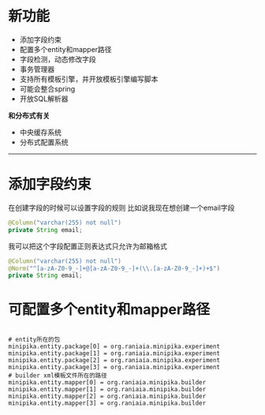 # 新功能

- 添加字段约束
- 配置多个entity和mapper路径
- 字段检测，动态修改字段
- 事务管理器
- 支持所有模板引擎，并开放模板引擎编写脚本
- 可能会整合spring
- 开放SQL解析器

**和分布式有关**

- 中央缓存系统
- 分布式配置系统

---

# 添加字段约束

在创建字段的时候可以设置字段的规则
比如说我现在想创建一个email字段
```java
@Column("varchar(255) not null")
private String email;
```
我可以把这个字段配置正则表达式只允许为邮箱格式
```java
@Column("varchar(255) not null")
@Norm("^[a-zA-Z0-9_-]+@[a-zA-Z0-9_-]+(\\.[a-zA-Z0-9_-]+)+$")
private String email;
```

# 可配置多个entity和mapper路径

```properties

# entity所在的包
minipika.entity.package[0] = org.raniaia.minipika.experiment
minipika.entity.package[1] = org.raniaia.minipika.experiment
minipika.entity.package[2] = org.raniaia.minipika.experiment
minipika.entity.package[3] = org.raniaia.minipika.experiment
# builder xml模板文件所在的路径
minipika.entity.mapper[0] = org.raniaia.minipika.builder
minipika.entity.mapper[1] = org.raniaia.minipika.builder
minipika.entity.mapper[2] = org.raniaia.minipika.builder
minipika.entity.mapper[3] = org.raniaia.minipika.builder

```
